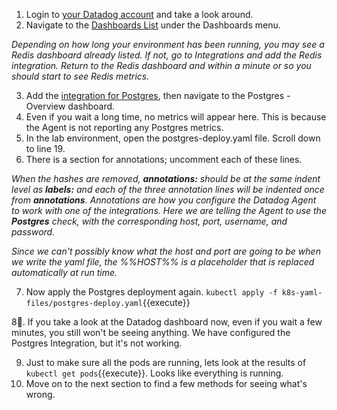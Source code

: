 1. Login to <a href="https://app.datadoghq.com" target="_datadog">your Datadog account</a> and take a look around.
2. Navigate to the <a href="https://app.datadoghq.com/dashboard/lists" target="_datadog">Dashboards List</a> under the Dashboards menu.

  *Depending on how long your environment has been running, you may see a Redis dashboard already listed. If not, go to Integrations and add the Redis integration. Return to the Redis dashboard and within a minute or so you should start to see Redis metrics.*

3. Add the <a href="https://app.datadoghq.com/account/settings#integrations/postgres" target="_datadog">integration for Postgres</a>, then navigate to the Postgres - Overview dashboard.
4. Even if you wait a long time, no metrics will appear here. This is because the Agent is not reporting any Postgres metrics.
5. In the lab environment, open the postgres-deploy.yaml file. Scroll down to line 19.
6. There is a section for annotations; uncomment each of these lines.

  *When the hashes are removed, **annotations:** should be at the same indent level as **labels:** and each of the three annotation lines will be indented once from **annotations**.*
  *Annotations are how you configure the Datadog Agent to work with one of the integrations. Here we are telling the Agent to use the **Postgres** check, with the corresponding host, port, username, and password.*
  
  *Since we can't possibly know what the host and port are going to be when we write the yaml file, the %%HOST%% is a placeholder that is replaced automatically at run time.*

7. Now apply the Postgres deployment again. `kubectl apply -f k8s-yaml-files/postgres-deploy.yaml`{{execute}}

8. If you take a look at the Datadog dashboard now, even if you wait a few minutes, you still won't be seeing anything. We have configured the Postgres Integration, but it's not working.

9. Just to make sure all the pods are running, lets look at the results of `kubectl get pods`{{execute}}. Looks like everything is running.
10.  Move on to the next section to find a few methods for seeing what's wrong.

